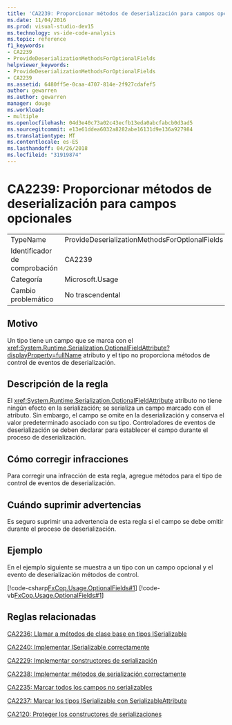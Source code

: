 ```yaml
---
title: 'CA2239: Proporcionar métodos de deserialización para campos opcionales'
ms.date: 11/04/2016
ms.prod: visual-studio-dev15
ms.technology: vs-ide-code-analysis
ms.topic: reference
f1_keywords:
- CA2239
- ProvideDeserializationMethodsForOptionalFields
helpviewer_keywords:
- ProvideDeserializationMethodsForOptionalFields
- CA2239
ms.assetid: 6480ff5e-0caa-4707-814e-2f927cdafef5
author: gewarren
ms.author: gewarren
manager: douge
ms.workload:
- multiple
ms.openlocfilehash: 04d3e40c73a02c43ecfb13eda0abcfabcb0d3ad5
ms.sourcegitcommit: e13e61ddea6032a8282abe16131d9e136a927984
ms.translationtype: MT
ms.contentlocale: es-ES
ms.lasthandoff: 04/26/2018
ms.locfileid: "31919874"
---
```

# <a name="ca2239-provide-deserialization-methods-for-optional-fields"></a>CA2239: Proporcionar métodos de deserialización para campos opcionales
|||
|-|-|
|TypeName|ProvideDeserializationMethodsForOptionalFields|
|Identificador de comprobación|CA2239|
|Categoría|Microsoft.Usage|
|Cambio problemático|No trascendental|

## <a name="cause"></a>Motivo
 Un tipo tiene un campo que se marca con el <xref:System.Runtime.Serialization.OptionalFieldAttribute?displayProperty=fullName> atributo y el tipo no proporciona métodos de control de eventos de deserialización.

## <a name="rule-description"></a>Descripción de la regla
 El <xref:System.Runtime.Serialization.OptionalFieldAttribute> atributo no tiene ningún efecto en la serialización; se serializa un campo marcado con el atributo. Sin embargo, el campo se omite en la deserialización y conserva el valor predeterminado asociado con su tipo. Controladores de eventos de deserialización se deben declarar para establecer el campo durante el proceso de deserialización.

## <a name="how-to-fix-violations"></a>Cómo corregir infracciones
 Para corregir una infracción de esta regla, agregue métodos para el tipo de control de eventos de deserialización.

## <a name="when-to-suppress-warnings"></a>Cuándo suprimir advertencias
 Es seguro suprimir una advertencia de esta regla si el campo se debe omitir durante el proceso de deserialización.

## <a name="example"></a>Ejemplo
 En el ejemplo siguiente se muestra a un tipo con un campo opcional y el evento de deserialización métodos de control.

 [!code-csharp[FxCop.Usage.OptionalFields#1](../code-quality/codesnippet/CSharp/ca2239-provide-deserialization-methods-for-optional-fields_1.cs)]
 [!code-vb[FxCop.Usage.OptionalFields#1](../code-quality/codesnippet/VisualBasic/ca2239-provide-deserialization-methods-for-optional-fields_1.vb)]

## <a name="related-rules"></a>Reglas relacionadas
 [CA2236: Llamar a métodos de clase base en tipos ISerializable](../code-quality/ca2236-call-base-class-methods-on-iserializable-types.md)

 [CA2240: Implementar ISerializable correctamente](../code-quality/ca2240-implement-iserializable-correctly.md)

 [CA2229: Implementar constructores de serialización](../code-quality/ca2229-implement-serialization-constructors.md)

 [CA2238: Implementar métodos de serialización correctamente](../code-quality/ca2238-implement-serialization-methods-correctly.md)

 [CA2235: Marcar todos los campos no serializables](../code-quality/ca2235-mark-all-non-serializable-fields.md)

 [CA2237: Marcar los tipos ISerializable con SerializableAttribute](../code-quality/ca2237-mark-iserializable-types-with-serializableattribute.md)

 [CA2120: Proteger los constructores de serializaciones](../code-quality/ca2120-secure-serialization-constructors.md)